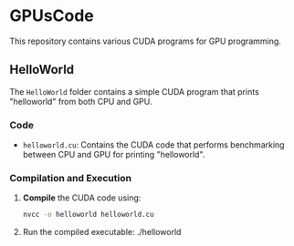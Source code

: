 # GPUsCode

This repository contains various CUDA programs for GPU programming.

## HelloWorld

The `HelloWorld` folder contains a simple CUDA program that prints "helloworld" from both CPU and GPU.

### Code

- `helloworld.cu`: Contains the CUDA code that performs benchmarking between CPU and GPU for printing "helloworld".

### Compilation and Execution

1. **Compile** the CUDA code using:
   ```bash
   nvcc -o helloworld helloworld.cu
2. Run the compiled executable:
  ./helloworld


